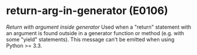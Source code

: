 # return-arg-in-generator (E0106)

*Return with argument inside generator* Used when a "return" statement
with an argument is found outside in a generator function or method
(e.g. with some "yield" statements). This message can't be emitted when
using Python \>= 3.3.
